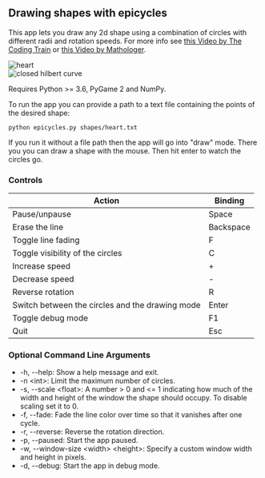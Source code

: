 ## Drawing shapes with epicycles

This app lets you draw any 2d shape using a combination of circles with different radii and rotation speeds.  For more info see [this Video by The Coding Train](https://www.youtube.com/watch?v=qS4H6PEcCCA) or [this Video by Mathologer](https://www.youtube.com/watch?v=MY4luNgGfms).

![heart](readme_visuals/heart.png)  
![closed hilbert curve](readme_visuals/hilbert.png)


Requires Python >= 3.6, PyGame 2 and NumPy.
 
To run the app you can provide a path to a text file containing the points of the desired shape:
```
python epicycles.py shapes/heart.txt
```
If you run it without a file path then the app will go into "draw" mode. There you you can draw a shape with the mouse. Then hit enter to watch the circles go.


### Controls
Action | Binding
--- | ---
Pause/unpause | Space
Erase the line | Backspace
Toggle line fading | F
Toggle visibility of the circles | C
Increase speed | +
Decrease speed | -
Reverse rotation | R
Switch between the circles and the drawing mode | Enter
Toggle debug mode | F1
Quit | Esc


### Optional Command Line Arguments
- -h, --help: Show a help message and exit.
- -n \<int>: Limit the maximum number of circles.
- -s, --scale \<float>: A number > 0 and <= 1 indicating how much of the width and height of the window the shape should occupy. To disable scaling set it to 0.
- -f, --fade: Fade the line color over time so that it vanishes after one cycle.
- -r, --reverse: Reverse the rotation direction.
- -p, --paused: Start the app paused.
- -w, --window-size \<width> \<height>: Specify a custom window width and height in pixels.
- -d, --debug: Start the app in debug mode.
